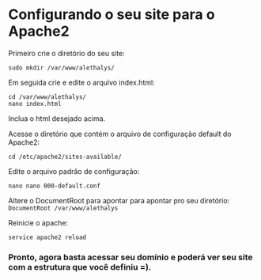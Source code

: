 # Configurando o seu site para o Apache2
Primeiro crie o diretório do seu site:
```
sudo mkdir /var/www/alethalys/
```
Em seguida crie e edite o arquivo index.html:
```
cd /var/www/alethalys/
nano index.html
```
Inclua o html desejado acima.

Acesse o diretório que contém o arquivo de configuração default do Apache2:
```
cd /etc/apache2/sites-available/
```
Edite o arquivo padrão de configuração:
```
nano nano 000-default.conf
```
Altere o DocumentRoot para apontar para apontar pro seu diretório:
`
DocumentRoot /var/www/alethalys
`

Reinicie o apache:
```
service apache2 reload
```
### Pronto, agora basta acessar seu domínio e poderá ver seu site com a estrutura que você definiu =).